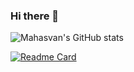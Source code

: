 ### Hi there 👋

![Mahasvan's GitHub stats](https://github-readme-stats.vercel.app/api?username=Mahas1&count_private=true&theme=dark&show_icons=true)

[![Readme Card](https://github-readme-stats.vercel.app/api/pin/?username=Mahas1&repo=BotMan.py&theme=dark)](https://github.com/Code-Cecilia/BotMan.py)
<!--
**Mahas1/Mahas1** is a ✨ _special_ ✨ repository because its `README.md` (this file) appears on your GitHub profile.

Here are some ideas to get you started:

- 🔭 I’m currently working on ...
- 🌱 I’m currently learning ...
- 👯 I’m looking to collaborate on ...
- 🤔 I’m looking for help with ...
- 💬 Ask me about ...
- 📫 How to reach me: ...
- 😄 Pronouns: ...
- ⚡ Fun fact: ...
-->
